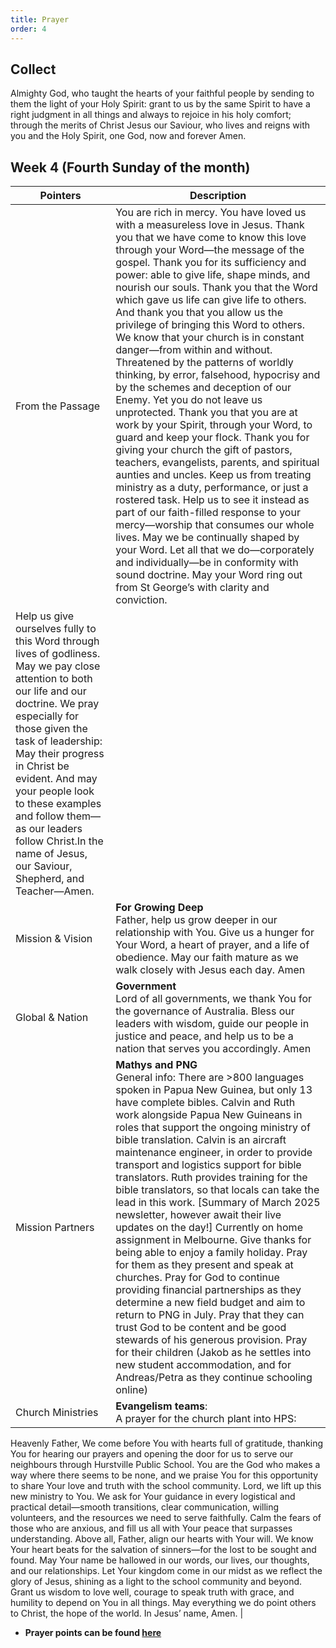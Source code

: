 ```yaml
---
title: Prayer
order: 4
---
```


## Collect
Almighty God, who taught the hearts of your faithful people by sending to them the light of your Holy Spirit: grant to us by the same Spirit to have a right judgment in all things and always to rejoice in his holy comfort; through the merits of Christ Jesus our Saviour, who lives and reigns with you and the Holy Spirit, one God, now and forever Amen.


## Week 4 (Fourth Sunday of the month)

| Pointers | Description |
| --- | --- |
| From the Passage | You are rich in mercy. You have loved us with a measureless love in Jesus. Thank you that we have come to know this love through your Word—the message of the gospel. Thank you for its sufficiency and power: able to give life, shape minds, and nourish our souls. Thank you that the Word which gave us life can give life to others. And thank you that you allow us the privilege of bringing this Word to others. We know that your church is in constant danger—from within and without. Threatened by the patterns of worldly thinking, by error, falsehood, hypocrisy and by the schemes and deception of our Enemy. Yet you do not leave us unprotected. Thank you that you are at work by your Spirit, through your Word, to guard and keep your flock. Thank you for giving your church the gift of pastors, teachers, evangelists, parents, and spiritual aunties and uncles. Keep us from treating ministry as a duty, performance, or just a rostered task. Help us to see it instead as part of our faith-filled response to your mercy—worship that consumes our whole lives. May we be continually shaped by your Word. Let all that we do—corporately and individually—be in conformity with sound doctrine. May your Word ring out from St George’s with clarity and conviction.
Help us give ourselves fully to this Word through lives of godliness. May we pay close attention to both our life and our doctrine. We pray especially for those given the task of leadership: May their progress in Christ be evident. And may your people look to these examples and follow them—as our leaders follow Christ.In the name of Jesus, our Saviour, Shepherd, and Teacher—Amen.|
| Mission & Vision | **For Growing Deep**<br>Father, help us grow deeper in our relationship with You. Give us a hunger for Your Word, a heart of prayer, and a life of obedience. May our faith mature as we walk closely with Jesus each day. Amen | 
| Global & Nation | **Government**<br>Lord of all governments, we thank You for the governance of Australia. Bless our leaders with wisdom, guide our people in justice and peace, and help us to be a nation that serves you accordingly. Amen |
| Mission Partners  | **Mathys and PNG**<br>General info: There are >800 languages spoken in Papua New Guinea, but only 13 have complete bibles. Calvin and Ruth work alongside Papua New Guineans in roles that support the ongoing ministry of bible translation. Calvin is an aircraft maintenance engineer, in order to provide transport and logistics support for bible translators. Ruth provides training for the bible translators, so that locals can take the lead in this work. [Summary of March 2025 newsletter, however await their live updates on the day!] Currently on home assignment in Melbourne. Give thanks for being able to enjoy a family holiday. Pray for them as they present and speak at churches. Pray for God to continue providing financial partnerships as they determine a new field budget and aim to return to PNG in July. Pray that they can trust God to be content and be good stewards of his generous provision. Pray for their children (Jakob as he settles into new student accommodation, and for Andreas/Petra as they continue schooling online) |
| Church Ministries | **Evangelism teams**:<br> A prayer for the church plant into HPS:
Heavenly Father,
We come before You with hearts full of gratitude, thanking You for hearing our prayers and opening the door for us to serve our neighbours through Hurstville Public School. You are the God who makes a way where there seems to be none, and we praise You for this opportunity to share Your love and truth with the school community. Lord, we lift up this new ministry to You. We ask for Your guidance in every logistical and practical detail—smooth transitions, clear communication, willing volunteers, and the resources we need to serve faithfully. Calm the fears of those who are anxious, and fill us all with Your peace that surpasses understanding. Above all, Father, align our hearts with Your will. We know Your heart beats for the salvation of sinners—for the lost to be sought and found. May Your name be hallowed in our words, our lives, our thoughts, and our relationships. Let Your kingdom come in our midst as we reflect the glory of Jesus, shining as a light to the school community and beyond. Grant us wisdom to love well, courage to speak truth with grace, and humility to depend on You in all things. May everything we do point others to Christ, the hope of the world. In Jesus’ name, Amen. |


- **Prayer points can be found [here](https://stgeorgeshurstville.org.au/prayer)**
